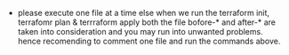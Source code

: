 - please execute one file at a time else when we run the terraform init, terrafomr plan & terrraform apply both the file bofore-* and after-* are taken into consideration and you may run into unwanted problems. hence recomending to comment one file and run the commands above.